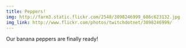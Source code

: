 ```yaml
---
title: Peppers! 
img: http://farm3.static.flickr.com/2548/3898246999_686c623132.jpg 
img_link: http://www.flickr.com/photos/twitchdotnet/3898246999/ 
---
```

Our banana peppers are finally ready!